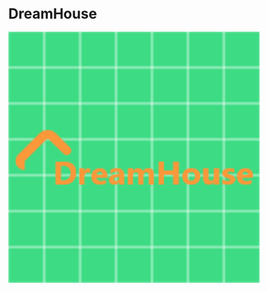 # DreamHouse
![appicon](https://github.com/GhoudanAyoub/DreamHouse2/blob/master/app/src/main/ic_launcher-playstore.png)
